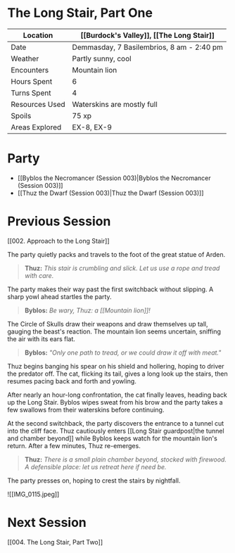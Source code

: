 # The Long Stair, Part One

| Location | [[Burdock's Valley]], [[The Long Stair]] |
| - | - |
| Date | Demmasday, 7 Basilembrios, 8 am - 2:40 pm |
| Weather | Partly sunny, cool |
| Encounters | Mountain lion |
| Hours Spent | 6 |
| Turns Spent | 4 |
| Resources Used | Waterskins are mostly full |
| Spoils | 75 xp |
| Areas Explored | EX-8, EX-9 |
# Party
- [[Byblos the Necromancer (Session 003)|Byblos the Necromancer (Session 003)]]
- [[Thuz the Dwarf (Session 003)|Thuz the Dwarf (Session 003)]]

# Previous Session
[[002. Approach to the Long Stair]]

The party quietly packs and travels to the foot of the great statue of Arden.
> **Thuz:** *This stair is crumbling and slick. Let us use a rope and tread with care.*

The party makes their way past the first switchback without slipping. A sharp yowl ahead startles the party.
> **Byblos:** *Be wary, Thuz: a [[Mountain lion]]!*

The Circle of Skulls draw their weapons and draw themselves up tall, gauging the beast's reaction. The mountain lion seems uncertain, sniffing the air with its ears flat.

>**Byblos:** *"Only one path to tread, or we could draw it off with meat."*

Thuz begins banging his spear on his shield and hollering, hoping to driver the predator off. The cat, flicking its tail, gives a long look up the stairs, then resumes pacing back and forth and yowling.

After nearly an hour-long confrontation, the cat finally leaves, heading back up the Long Stair. Byblos wipes sweat from his brow and the party takes a few swallows from their waterskins before continuing.

At the second switchback, the party discovers the entrance to a tunnel cut into the cliff face. Thuz cautiously enters [[Long Stair guardpost|the tunnel and chamber beyond]] while Byblos keeps watch for the mountain lion's return. After a few minutes, Thuz re-emerges.
> **Thuz:** *There is a small plain chamber beyond, stocked with firewood. A defensible place: let us retreat here if need be.*

The party presses on, hoping to crest the stairs by nightfall.

![[IMG_0115.jpeg]]

# Next Session
[[004. The Long Stair, Part Two]]